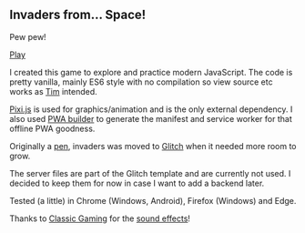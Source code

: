 Invaders from... Space!
-----------------------

Pew pew!

[Play](https://invaders-from-space.glitch.me/)

I created this game to explore and practice modern JavaScript. The code is pretty vanilla, mainly ES6 style with no compilation so view source etc works as [Tim](https://en.wikipedia.org/wiki/Tim_Berners-Lee) intended. 

[Pixi.js](http://www.pixijs.com/) is used for graphics/animation and is the only external dependency. I also used [PWA builder](http://manifoldjs.com/generator) to generate the manifest and service worker for that offline PWA goodness.

Originally a [pen](https://codepen.io/joegaffey/pen/KqgGNE), invaders was moved to [Glitch](https://glitch.com/edit/#!/invaders-from-space) when it needed more room to grow.

The server files are part of the Glitch template and are currently not used. I decided to keep them for now in case I want to add a backend later.

Tested (a little) in Chrome (Windows, Android), Firefox (Windows) and Edge.

Thanks to [Classic Gaming](http://www.classicgaming.cc) for the [sound effects](http://www.classicgaming.cc/classics/space-invaders/sounds)!